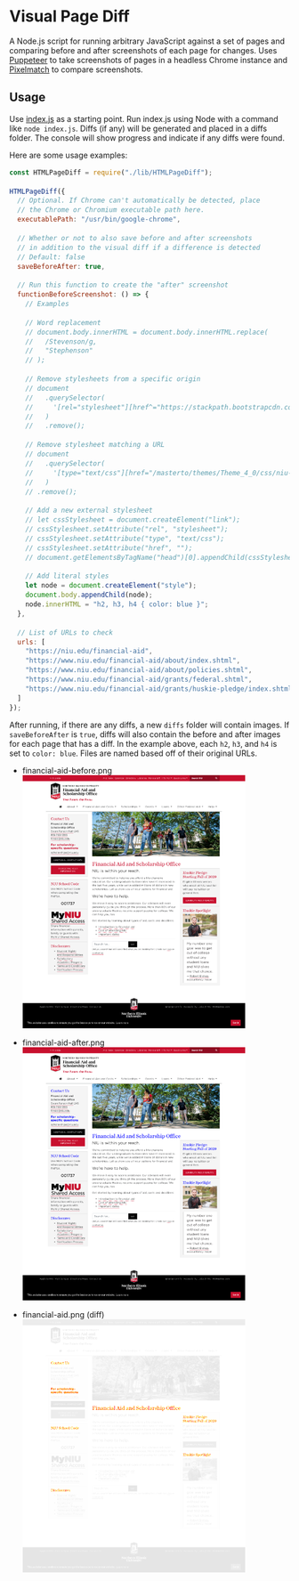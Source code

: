 # Visual Page Diff

A Node.js script for running arbitrary JavaScript against a set of pages and comparing before and after screenshots of each page for changes. Uses [Puppeteer](https://github.com/puppeteer/puppeteer) to take screenshots of pages in a headless Chrome instance and [Pixelmatch](https://github.com/mapbox/pixelmatch) to compare screenshots.

## Usage

Use [index.js](index.js) as a starting point. Run index.js using Node with a command like `node index.js`. Diffs (if any) will be generated and placed in a diffs folder. The console will show progress and indicate if any diffs were found.

Here are some usage examples:

```js
const HTMLPageDiff = require("./lib/HTMLPageDiff");

HTMLPageDiff({
  // Optional. If Chrome can't automatically be detected, place
  // the Chrome or Chromium executable path here.
  executablePath: "/usr/bin/google-chrome",

  // Whether or not to also save before and after screenshots
  // in addition to the visual diff if a difference is detected
  // Default: false
  saveBeforeAfter: true,

  // Run this function to create the "after" screenshot
  functionBeforeScreenshot: () => {
    // Examples

    // Word replacement
    // document.body.innerHTML = document.body.innerHTML.replace(
    //   /Stevenson/g,
    //   "Stephenson"
    // );

    // Remove stylesheets from a specific origin
    // document
    //   .querySelector(
    //     '[rel="stylesheet"][href^="https://stackpath.bootstrapcdn.com"]'
    //   )
    //   .remove();

    // Remove stylesheet matching a URL
    // document
    //   .querySelector(
    //     '[type="text/css"][href="/masterto/themes/Theme_4_0/css/niu-styles-theme4.0.css"]'
    //   )
    // .remove();

    // Add a new external stylesheet
    // let cssStylesheet = document.createElement("link");
    // cssStylesheet.setAttribute("rel", "stylesheet");
    // cssStylesheet.setAttribute("type", "text/css");
    // cssStylesheet.setAttribute("href", "");
    // document.getElementsByTagName("head")[0].appendChild(cssStylesheet);

    // Add literal styles
    let node = document.createElement("style");
    document.body.appendChild(node);
    node.innerHTML = "h2, h3, h4 { color: blue }";
  },

  // List of URLs to check
  urls: [
    "https://niu.edu/financial-aid",
    "https://www.niu.edu/financial-aid/about/index.shtml",
    "https://www.niu.edu/financial-aid/about/policies.shtml",
    "https://www.niu.edu/financial-aid/grants/federal.shtml",
    "https://www.niu.edu/financial-aid/grants/huskie-pledge/index.shtml"
  ]
});
```

After running, if there are any diffs, a new `diffs` folder will contain images. If `saveBeforeAfter` is `true`, diffs will also contain the before and after images for each page that has a diff. In the example above, each `h2`, `h3`, and `h4` is set to `color: blue`. Files are named based off of their original URLs.

- financial-aid-before.png  
  ![](screenshots/financial-aid-before.png)

- financial-aid-after.png  
  ![](screenshots/financial-aid-after.png)

- financial-aid.png (diff)  
  ![](screenshots/financial-aid.png)
